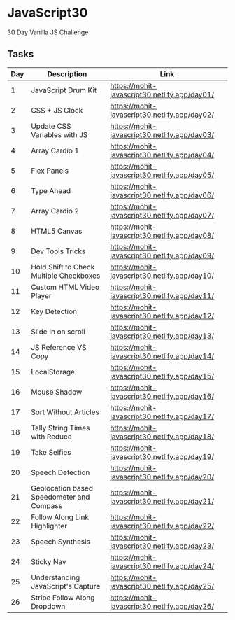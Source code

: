 # JavaScript30

30 Day Vanilla JS Challenge

## Tasks

| Day | Description                               | Link                                          |
| --- | ----------------------------------------- | --------------------------------------------- |
| 1   | JavaScript Drum Kit                       | https://mohit-javascript30.netlify.app/day01/ |
| 2   | CSS + JS Clock                            | https://mohit-javascript30.netlify.app/day02/ |
| 3   | Update CSS Variables with JS              | https://mohit-javascript30.netlify.app/day03/ |
| 4   | Array Cardio 1                            | https://mohit-javascript30.netlify.app/day04/ |
| 5   | Flex Panels                               | https://mohit-javascript30.netlify.app/day05/ |
| 6   | Type Ahead                                | https://mohit-javascript30.netlify.app/day06/ |
| 7   | Array Cardio 2                            | https://mohit-javascript30.netlify.app/day07/ |
| 8   | HTML5 Canvas                              | https://mohit-javascript30.netlify.app/day08/ |
| 9   | Dev Tools Tricks                          | https://mohit-javascript30.netlify.app/day09/ |
| 10  | Hold Shift to Check Multiple Checkboxes   | https://mohit-javascript30.netlify.app/day10/ |
| 11  | Custom HTML Video Player                  | https://mohit-javascript30.netlify.app/day11/ |
| 12  | Key Detection                             | https://mohit-javascript30.netlify.app/day12/ |
| 13  | Slide In on scroll                        | https://mohit-javascript30.netlify.app/day13/ |
| 14  | JS Reference VS Copy                      | https://mohit-javascript30.netlify.app/day14/ |
| 15  | LocalStorage                              | https://mohit-javascript30.netlify.app/day15/ |
| 16  | Mouse Shadow                              | https://mohit-javascript30.netlify.app/day16/ |
| 17  | Sort Without Articles                     | https://mohit-javascript30.netlify.app/day17/ |
| 18  | Tally String Times with Reduce            | https://mohit-javascript30.netlify.app/day18/ |
| 19  | Take Selfies                              | https://mohit-javascript30.netlify.app/day19/ |
| 20  | Speech Detection                          | https://mohit-javascript30.netlify.app/day20/ |
| 21  | Geolocation based Speedometer and Compass | https://mohit-javascript30.netlify.app/day21/ |
| 22  | Follow Along Link Highlighter             | https://mohit-javascript30.netlify.app/day22/ |
| 23  | Speech Synthesis                          | https://mohit-javascript30.netlify.app/day23/ |
| 24  | Sticky Nav                                | https://mohit-javascript30.netlify.app/day24/ |
| 25  | Understanding JavaScript's Capture        | https://mohit-javascript30.netlify.app/day25/ |
| 26  | Stripe Follow Along Dropdown              | https://mohit-javascript30.netlify.app/day26/ |
